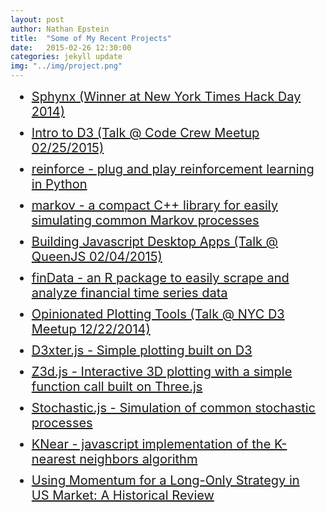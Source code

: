 ```yaml
---
layout: post
author: Nathan Epstein
title:  "Some of My Recent Projects"
date:   2015-02-26 12:30:00
categories: jekyll update
img: "../img/project.png"
---
```

<head>
  <style type="text/css">
    .project{
      font-size: 20px;
      margin: 10px;
    }
  </style>
</head>
<body>
  <ul>
    <li class='project'>
      <a href="http://sphynx.herokuapp.com/">
        Sphynx (Winner at New York Times Hack Day 2014)
      </a>
    </li>
    <li class='project'>
      <a href="https://dl.dropboxusercontent.com/u/99280857/d3intro.key">
        Intro to D3 (Talk @ Code Crew Meetup 02/25/2015)
      </a>
    </li>
    <li class='project'>
      <a href="https://github.com/nathanepstein/reinforce">
        reinforce - plug and play reinforcement learning in Python
      </a>
    </li>
    <li class='project'>
      <a href="https://github.com/nathanepstein/markov">
        markov - a compact C++ library for easily simulating common Markov processes
      </a>
    </li>
    <li class='project'>
      <a href="https://www.dropbox.com/s/s9tshmd9b7qiebd/DesktopJS.key?dl=0">
        Building Javascript Desktop Apps (Talk @ QueenJS 02/04/2015)
      </a>
    </li>
    <li class='project'>
      <a href="https://github.com/nathanepstein/findata">
        finData - an R package to easily scrape and analyze financial time series data
      </a>
    </li>
    <li class='project'>
      <a href="https://www.dropbox.com/sh/pda1dfpts02ykvl/AABSDiNeRAtVrE9gKyQOjNmoa?dl=0">
        Opinionated Plotting Tools (Talk @ NYC D3 Meetup 12/22/2014)
      </a>
    </li>
    <li class='project'>
      <a href="https://github.com/NathanEpstein/D3xter">
        D3xter.js - Simple plotting built on D3
      </a>
    </li>
    <li class='project'>
      <a href="https://github.com/NathanEpstein/Z3d">
        Z3d.js - Interactive 3D plotting with a simple function call built on Three.js
      </a>
    </li>
    <li class='project'>
      <a href="https://github.com/NathanEpstein/stochastic">
        Stochastic.js - Simulation of common stochastic processes
      </a>
    </li>
    <li class='project'>
      <a href="https://github.com/NathanEpstein/KNear">
        KNear - javascript implementation of the K-nearest neighbors algorithm
      </a>
    </li>
    <li class='project'>
      <a href="http://www.nozariadvisors.com/uploads/1/5/9/7/15973764/momentum_msci_v3.pdf">
        Using  Momentum  for a Long-Only Strategy  in  US  Market: A Historical  Review
      </a>
    </li>
  </ul>
</body>
